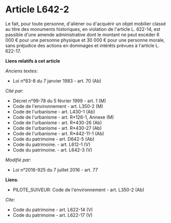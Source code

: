 # Article L642-2

Le fait, pour toute personne, d'aliéner ou d'acquérir un objet mobilier classé au titre des monuments historiques, en
violation de l'article L. 622-14, est passible d'une amende administrative dont le montant ne peut excéder 6 000 € pour une
personne physique et 30 000 € pour une personne morale, sans préjudice des actions en dommages et intérêts prévues à
l'article L. 622-17.

**Liens relatifs à cet article**

_Anciens textes_:

  - Loi n°83-8 du 7 janvier 1983 - art. 70 (Ab)

_Cité par_:

  - Décret n°99-78 du 5 février 1999 - art. 1 (M)
  - Code de l'environnement - art. L350-2 (M)
  - Code de l'urbanisme - art. L430-1 (Ab)
  - Code de l'urbanisme - art. R*126-1, Annexe (M)
  - Code de l'urbanisme - art. R*430-26 (Ab)
  - Code de l'urbanisme - art. R*430-27 (Ab)
  - Code de l'urbanisme - art. R*442-11-1 (Ab)
  - Code du patrimoine - art. D642-5 (Ab)
  - Code du patrimoine. - art. L612-1 (V)
  - Code du patrimoine. - art. L642-3 (V)

_Modifié par_:

  - Loi n°2016-925 du 7 juillet 2016 - art. 77

**Liens**:

  - PILOTE_SUIVEUR: Code de l'environnement - art. L350-2 (Ab)

_Cite_:

  - Code du patrimoine - art. L622-14 (V)
  - Code du patrimoine - art. L622-17 (V)
